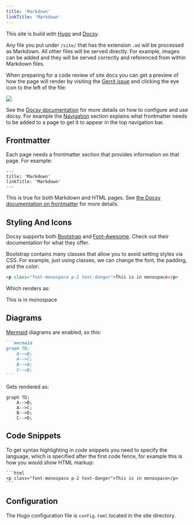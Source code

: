 ```yaml
---
title: 'Markdown'
linkTitle: 'Markdown'
---
```


This site is build with [Hugo](https://gohugo.io/) and
[Docsy](https://www.docsy.dev/).

Any file you put under `/site/` that has the extension `.md` will be processed
as Markdown. All other files will be served directly. For example, images can be
added and they will be served correctly and referenced from within Markdown
files.

When preparing for a code review of site docs you can get a preview of how the
page will render by visiting the [Gerrit issue](https://skia-review.googlesource.com/c/skia/+/862957/####)
and clicking the eye icon to the left of the file:

<img src="../eye_icon.png" style="display: inline-block;" />

See the [Docsy documentation](https://www.docsy.dev/docs/) for more details on
how to configure and use docsy. For example the
[Navigation](https://www.docsy.dev/docs/adding-content/navigation/) section
explains what frontmatter needs to be added to a page to get it to appear in the
top navigation bar.

## Frontmatter

Each page needs a frontmatter section that provides information on that page.
For example:

```
---
title: 'Markdown'
linkTitle: 'Markdown'
---
```

This is true for both Markdown and HTML pages. See
[the Docsy documentation on frontmatter](https://www.docsy.dev/docs/adding-content/content/#page-frontmatter)
for more details.

## Styling And Icons

Docsy supports both
[Bootstrap](https://getbootstrap.com/docs/5.0/getting-started/introduction/) and
[Font-Awesome](https://fontawesome.com/). Check out their documentation for what
they offer.

Bootstrap contains many classes that allow you to avoid setting styles via CSS.
For example, just using classes, we can change the font, the padding, and the
color:

```html
<p class="font-monospace p-2 text-danger">This is in monospace</p>
```

Which renders as:

<p class="font-monospace p-2 text-danger">This is in monospace</p>

## Diagrams

[Mermaid](https://mermaid-js.github.io/mermaid/#/) diagrams are enabled, so
this:

````markdown
```mermaid
graph TD;
    A-->B;
    A-->C;
    B-->D;
    C-->D;
```
````

Gets rendered as:

```mermaid
graph TD;
    A-->B;
    A-->C;
    B-->D;
    C-->D;
```

## Code Snippets

To get syntax highlighting in code snippets you need to specify the language,
which is specified after the first code fence, for example this is how you would
show HTML markup:

````
```html
<p class="font-monospace p-2 text-danger">This is in monospace</p>
```
````

## Configuration

The Hugo configuration file is `config.toml` located in the site directory.
